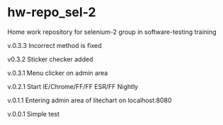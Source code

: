 # hw-repo_sel-2
Home work repository for selenium-2 group in software-testing training

v.0.3.3
  Incorrect method is fixed

v0.3.2
  Sticker checker added

v.0.3.1
 Menu clicker on admin area

v.0.2.1
 Start IE/Chrome/FF/FF ESR/FF Nightly

v.0.1.1
 Entering admin area of litechart on localhost:8080

v.0.0.1
 Simple test

